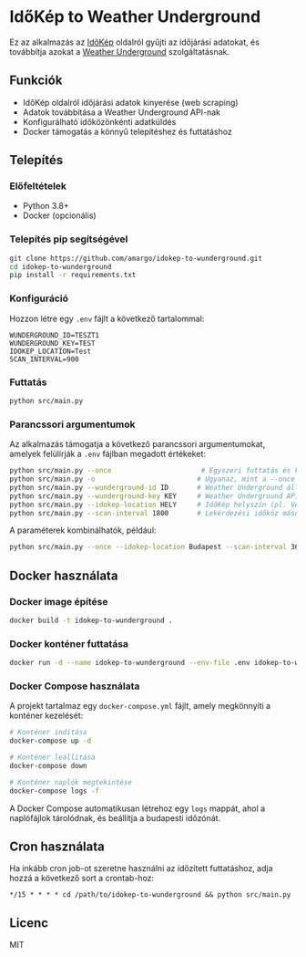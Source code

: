 # IdőKép to Weather Underground

Ez az alkalmazás az [IdőKép](https://www.idokep.hu) oldalról gyűjti az időjárási adatokat, és továbbítja azokat a [Weather Underground](https://www.wunderground.com) szolgáltatásnak.

## Funkciók

- IdőKép oldalról időjárási adatok kinyerése (web scraping)
- Adatok továbbítása a Weather Underground API-nak
- Konfigurálható időközönkénti adatküldés
- Docker támogatás a könnyű telepítéshez és futtatáshoz

## Telepítés

### Előfeltételek

- Python 3.8+
- Docker (opcionális)

### Telepítés pip segítségével

```bash
git clone https://github.com/amargo/idokep-to-wunderground.git
cd idokep-to-wunderground
pip install -r requirements.txt
```

### Konfiguráció

Hozzon létre egy `.env` fájlt a következő tartalommal:

```
WUNDERGROUND_ID=TESZT1
WUNDERGROUND_KEY=TEST
IDOKEP_LOCATION=Test
SCAN_INTERVAL=900
```

### Futtatás

```bash
python src/main.py
```

### Parancssori argumentumok

Az alkalmazás támogatja a következő parancssori argumentumokat, amelyek felülírják a `.env` fájlban megadott értékeket:

```bash
python src/main.py --once                      # Egyszeri futtatás és kilépés
python src/main.py -o                         # Ugyanaz, mint a --once
python src/main.py --wunderground-id ID       # Weather Underground állomás azonosító
python src/main.py --wunderground-key KEY     # Weather Underground API kulcs
python src/main.py --idokep-location HELY     # IdőKép helyszín (pl. Velence)
python src/main.py --scan-interval 1800       # Lekérdezési időköz másodpercben
```

A paraméterek kombinálhatók, például:

```bash
python src/main.py --once --idokep-location Budapest --scan-interval 3600
```

## Docker használata

### Docker image építése

```bash
docker build -t idokep-to-wunderground .
```

### Docker konténer futtatása

```bash
docker run -d --name idokep-to-wunderground --env-file .env idokep-to-wunderground
```

### Docker Compose használata

A projekt tartalmaz egy `docker-compose.yml` fájlt, amely megkönnyíti a konténer kezelését:

```bash
# Konténer indítása
docker-compose up -d

# Konténer leállítása
docker-compose down

# Konténer naplók megtekintése
docker-compose logs -f
```

A Docker Compose automatikusan létrehoz egy `logs` mappát, ahol a naplófájlok tárolódnak, és beállítja a budapesti időzónát.

## Cron használata

Ha inkább cron job-ot szeretne használni az időzített futtatáshoz, adja hozzá a következő sort a crontab-hoz:

```
*/15 * * * * cd /path/to/idokep-to-wunderground && python src/main.py
```

## Licenc

MIT